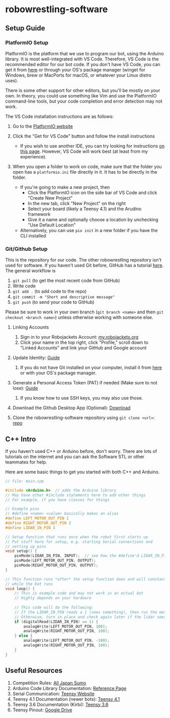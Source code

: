 # robowrestling-software

## Setup Guide

### PlatformIO Setup

PlatformIO is the platform that we use to program our bot, using the Arduino library.
It is most well-integrated with VS Code. Therefore, VS Code is the recommended editor for our bot code.
If you don't have VS Code, you can get it from [here](https://code.visualstudio.com/) or through your OS's package manager
(winget for Windows, brew or MacPorts for macOS, or whatever your Linux distro uses).

There is some other support for other editors, but you'll be mostly on your own.
In theory, you could use something like Vim and use the PlatformIO command-line tools, but your code completion and error detection may not work.

The VS Code installation instructions are as follows:

1. Go to the [PlatformIO website](https://platformio.org/platformio-ide)

2. Click the "Get for VS Code" button and follow the install instructions
    - If you wish to use another IDE, you can try looking for instructions [on this page](https://platformio.org/install/integration). However, VS Code will work best (at least from my experience).

3. When you open a folder to work on code, make sure that the folder you open has a `platformio.ini` file directly in it. It has to be directly in the folder.
    - If you're going to make a new project, then
        - Click the PlatformIO icon on the side bar of VS Code and click "Create New Project"
        - In the new tab, click "New Project" on the right
        - Select your board (likely a Teensy 4.1) and the Arudino framework
        - Give it a name and optionally choose a location by unchecking "Use Default Location"
    - Alternatively, you can use `pio init` in a new folder if you have the CLI installed
 

### Git/Github Setup

This is the repository for our code. The other robowrestling repository isn't used for software.
If you haven't used Git before, GitHub has a tutorial [here](https://docs.github.com/en/get-started/getting-started-with-git).
The general workflow is
1. `git pull` (to get the most recent code from GitHub)
2. Write code
3. `git add .` (to add code to the repo)
4. `git commit -m "Short and descriptive message"`
5. `git push` (to send your code to GitHub)

Please be sure to work in your own branch (`git branch <name>` and then `git checkout <branch name>`) unless otherwise working with someone else.
  
1. Linking Accounts
    1. Sign in to your Robojackets Account: [my.robojackets.org](my.robotjackets.org)
    2. Click your name in the top right, click "Profile," scroll down to "Linked Accounts" and link your GitHub and Google account
    
2. Update Identity: [Guide](https://docs.github.com/en/get-started/quickstart/set-up-git)
    1. If you do not have Git installed on your computer, install it from [here](https://git-scm.com/downloads) or with your OS's package manager.

3. Generate a Personal Access Token (PAT) if needed (Make sure to not lose): 
    [Guide](https://docs.github.com/en/authentication/keeping-your-account-and-data-secure/creating-a-personal-access-token)
    1. If you know how to use SSH keys, you may also use those.

4. Download the Github Desktop App (Optional): [Download](https://desktop.github.com/)

5. Clone the robowrestling-software repository using `git clone <url>`: [repo](https://github.com/RoboJackets/robowrestling-software)


## C++ Intro

If you haven't used C++ or Arduino before, don't worry.
There are lots of tutorials on the internet and you can ask the Software STL or other teammates for help.

Here are some basic things to get you started with both C++ and Arduino.

```cpp
// file: main.cpp

#include <Arduino.h>  // adds the Arduino library
// May have other #include statements here to add other things
// For example, if you have classes for things

// Example pins
// #define <name> <value> basically makes an alias
#define LEFT_MOTOR_OUT_PIN 1
#define RIGHT_MOTOR_OUT_PIN 2
#define LIDAR_IN_PIN 3

// Setup function that runs once when the robot first starts up
// Put stuff here for setup, e.g. starting Serial connections and
// setting up pins
void setup() {
    pinMode(LIDAR_IN_PIN, INPUT);  // see how the #define'd LIDAR_IN_PIN is used here?
    pinMode(LEFT_MOTOR_OUT_PIN, OUTPUT);
    pinMode(RIGHT_MOTOR_OUT_PIN, OUTPUT);
}

// This function runs *after* the setup function does and will constantly loop
// while the bot runs
void loop() {
    // This is example code and may not work in an actual bot
    // Highly depends on your hardware
    
    // This code will do the following:
    // If the LIDAR_IN_PIN reads a 1 (sees something), then run the motors at 100%
    // Otherwise, turn in place and check again later if the lidar sees something
    if (digitalRead(LIDAR_IN_PIN) == 1) {
        analogWrite(LEFT_MOTOR_OUT_PIN, 100);
        analogWrite(RIGHT_MOTOR_OUT_PIN, 100);
    } else {
        analogWrite(LEFT_MOTOR_OUT_PIN, -100);
        analogWrite(RIGHT_MOTOR_OUT_PIN, 100);
    }
}
```

## Useful Resources

1. Competition Rules: [All Japan Sumo](https://www.fsi.co.jp/sumo/robot/en/rule.html)
2. Arduino Code Library Documentation: [Reference Page](https://www.arduino.cc/reference/en/)
3. Serial Communication: [Teensy Website](https://www.pjrc.com/teensy/td_uart.html)
4. Teensy 4.1 Documentation (newer bots): [Teensy 4.1](https://www.pjrc.com/store/teensy41.html)
4. Teensy 3.6 Documentation (Kirbi): [Teensy 3.6](https://www.pjrc.com/store/teensy36.html)
5. Teensy Pinout: [Google Drive](https://drive.google.com/drive/folders/1ci8a4ckSqtLVcKN8qR22PUycx4mC5XRj)
